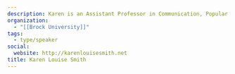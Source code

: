 ```yaml
---
description: Karen is an Assistant Professor in Communication, Popular Culture & Film at Brock University. Her research explores values such as openness and participation in our digital lives.
organization:
  - "[[Brock University]]"
tags:
  - type/speaker
social:
  website: http://karenlouisesmith.net
title: Karen Louise Smith
---
```

